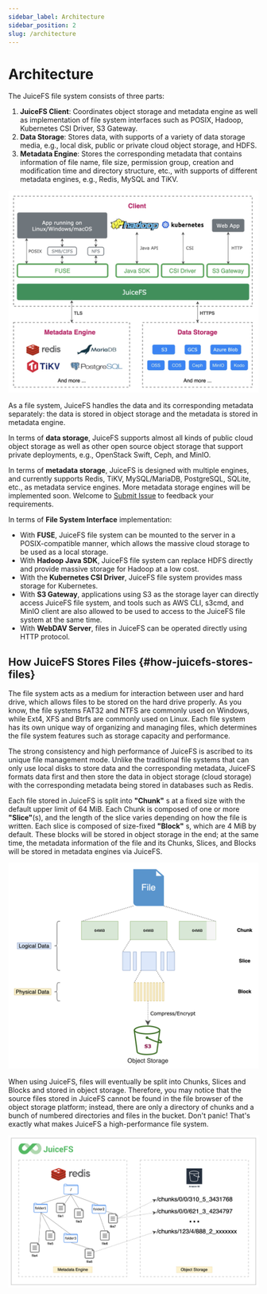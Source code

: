 ```yaml
---
sidebar_label: Architecture
sidebar_position: 2
slug: /architecture
---
```


# Architecture

The JuiceFS file system consists of three parts:

1. **JuiceFS Client**: Coordinates object storage and metadata engine as well as implementation of file system interfaces such as POSIX, Hadoop, Kubernetes CSI Driver, S3 Gateway.
2. **Data Storage**: Stores data, with supports of a variety of data storage media, e.g., local disk, public or private cloud object storage, and HDFS.
3. **Metadata Engine**: Stores the corresponding metadata that contains information of file name, file size, permission group, creation and modification time and directory structure, etc., with supports of different metadata engines, e.g., Redis, MySQL and TiKV.

![image](../images/juicefs-arch-new.png)

As a file system, JuiceFS handles the data and its corresponding metadata separately: the data is stored in object storage and the metadata is stored in metadata engine.

In terms of **data storage**, JuiceFS supports almost all kinds of public cloud object storage as well as other open source object storage that support private deployments, e.g., OpenStack Swift, Ceph, and MinIO.

In terms of **metadata storage**, JuiceFS is designed with multiple engines, and currently supports Redis, TiKV, MySQL/MariaDB, PostgreSQL, SQLite, etc., as metadata service engines. More metadata storage engines will be implemented soon. Welcome to [Submit Issue](https://github.com/juicedata/juicefs/issues) to feedback your requirements.

In terms of **File System Interface** implementation:

- With **FUSE**, JuiceFS file system can be mounted to the server in a POSIX-compatible manner, which allows the massive cloud storage to be used as a local storage.
- With **Hadoop Java SDK**, JuiceFS file system can replace HDFS directly and provide massive storage for Hadoop at a low cost.
- With the **Kubernetes CSI Driver**, JuiceFS file system provides mass storage for Kubernetes.
- With **S3 Gateway**, applications using S3 as the storage layer can directly access JuiceFS file system, and tools such as AWS CLI, s3cmd, and MinIO client are also allowed to be used to access to the JuiceFS file system at the same time.
- With **WebDAV Server**, files in JuiceFS can be operated directly using HTTP protocol.


## How JuiceFS Stores Files {#how-juicefs-stores-files}

The file system acts as a medium for interaction between user and hard drive, which allows files to be stored on the hard drive properly. As you know, the file systems FAT32 and NTFS are commonly used on Windows, while Ext4, XFS and Btrfs are commonly used on Linux. Each file system has its own unique way of organizing and managing files, which determines the file system features such as storage capacity and performance.

The strong consistency and high performance of JuiceFS is ascribed to its unique file management mode. Unlike the traditional file systems that can only use local disks to store data and the corresponding metadata, JuiceFS formats data first and then store the data in object storage (cloud storage) with the corresponding metadata being stored in databases such as Redis.

Each file stored in JuiceFS is split into **"Chunk"** s at a fixed size with the default upper limit of 64 MiB. Each Chunk is composed of one or more **"Slice"**(s), and the length of the slice varies depending on how the file is written. Each slice is composed of size-fixed **"Block"** s, which are 4 MiB by default. These blocks will be stored in object storage in the end; at the same time, the metadata information of the file and its Chunks, Slices, and Blocks will be stored in metadata engines via JuiceFS.

![](../images/juicefs-storage-format-new.png)

When using JuiceFS, files will eventually be split into Chunks, Slices and Blocks and stored in object storage. Therefore, you may notice that the source files stored in JuiceFS cannot be found in the file browser of the object storage platform; instead, there are only a directory of chunks and a bunch of numbered directories and files in the bucket. Don't panic! That's exactly what makes JuiceFS a high-performance file system.

![How JuiceFS stores your files](../images/how-juicefs-stores-files-new.png)

